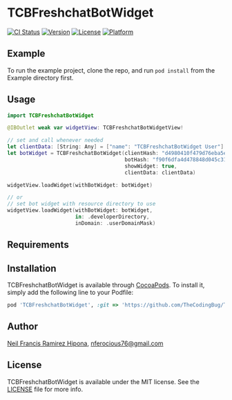 # TCBFreshchatBotWidget

[![CI Status](https://img.shields.io/travis/TheCodingBug/TCBFreshchatBotWidget.svg?style=flat)](https://travis-ci.org/TheCodingBug/TCBFreshchatBotWidget)
[![Version](https://img.shields.io/cocoapods/v/TCBFreshchatBotWidget.svg?style=flat)](https://cocoapods.org/pods/TCBFreshchatBotWidget)
[![License](https://img.shields.io/cocoapods/l/TCBFreshchatBotWidget.svg?style=flat)](https://cocoapods.org/pods/TCBFreshchatBotWidget)
[![Platform](https://img.shields.io/cocoapods/p/TCBFreshchatBotWidget.svg?style=flat)](https://cocoapods.org/pods/TCBFreshchatBotWidget)

## Example

To run the example project, clone the repo, and run `pod install` from the Example directory first.

## Usage

```Swift
import TCBFreshchatBotWidget

@IBOutlet weak var widgetView: TCBFreshchatBotWidgetView!

// set and call whenever needed
let clientData: [String: Any] = ["name": "TCBFreshchatBotWidget User"]
let botWidget = TCBFreshchatBotWidget(clientHash: "d4980410f479d76eba5e00335eae38e8b04fd21e",
                                      botHash: "f90f6dfa4d478848d045c31ac0493f730c8368fd",
                                      showWidget: true,
                                      clientData: clientData)

widgetView.loadWidget(withBotWidget: botWidget)

// or
// set bot widget with resource directory to use
widgetView.loadWidget(withBotWidget: botWidget,
                      in: .developerDirectory,
                      inDomain: .userDomainMask)

```

## Requirements

## Installation

TCBFreshchatBotWidget is available through [CocoaPods](https://cocoapods.org). To install
it, simply add the following line to your Podfile:

```ruby
pod 'TCBFreshchatBotWidget', :git => 'https://github.com/TheCodingBug/TCBFreshchatBotWidget.git'
```

## Author

[Neil Francis Ramirez Hipona](https://github.com/nferocious76), nferocious76@gmail.com

## License

TCBFreshchatBotWidget is available under the MIT license. See the [LICENSE](https://github.com/TheCodingBug/TCBFreshchatBotWidget/blob/main/LICENSE) file for more info.
